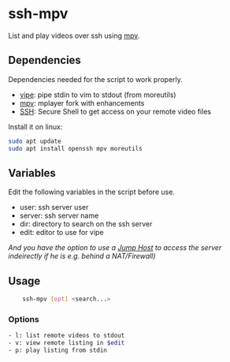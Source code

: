  ssh-mpv
===========

List and play videos over ssh using [mpv](https://mpv.io/).

 Dependencies
----------------

Dependencies needed for the script to work properly.

- [vipe](http://joeyh.name/code/moreutils/): pipe stdin to vim to stdout
  (from moreutils)
- [mpv](http://mpv.io/): mplayer fork with enhancements
- [SSH](https://de.wikipedia.org/wiki/Secure_Shell): Secure Shell to get access on your remote video files

Install it on linux:
```bash
sudo apt update
sudo apt install openssh mpv moreutils
```

 Variables
-------------

Edit the following variables in the script before use.

- user: ssh server user
- server: ssh server name 
- dir: directory to search on the ssh server
- edit: editor to use for vipe

*And you have the option to use a [Jump Host](https://www.tecmint.com/access-linux-server-using-a-jump-host/) to access the server indeirectly if he is e.g. behind a NAT/Firewall)*

## Usage

```bash
    ssh-mpv [opt] <search...>
```

### Options
```bash
- l: list remote videos to stdout
- v: view remote listing in $edit
- p: play listing from stdin
```
